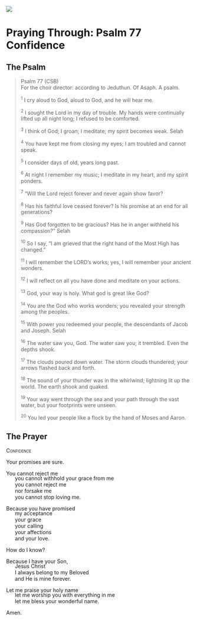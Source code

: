 <img class="intro-right" src="/images/art-paris-psalter.jpg">

<style>
  li {list-style-type: none;}
  p + ul {
    margin-top: -18px;
}
</style>

# Praying Through: Psalm 77 Confidence

## The Psalm

>Psalm 77 (CSB)  
><sup></sup> For the choir director: according to Jeduthun. Of Asaph. A psalm. 
>
><sup>1</sup> I cry aloud to God, aloud to God, and he will hear me. 
>
><sup>2</sup> I sought the Lord in my day of trouble. My hands were continually lifted up all night long; I refused to be comforted. 
>
><sup>3</sup> I think of God; I groan; I meditate; my spirit becomes weak. Selah 
>
><sup>4</sup> You have kept me from closing my eyes; I am troubled and cannot speak. 
>
><sup>5</sup> I consider days of old, years long past. 
>
><sup>6</sup> At night I remember my music; I meditate in my heart, and my spirit ponders. 
>
><sup>7</sup> “Will the Lord reject forever and never again show favor? 
>
><sup>8</sup> Has his faithful love ceased forever? Is his promise at an end for all generations? 
>
><sup>9</sup> Has God forgotten to be gracious? Has he in anger withheld his compassion?” Selah 
>
><sup>10</sup> So I say, “I am grieved that the right hand of the Most High has changed.” 
>
><sup>11</sup> I will remember the LORD’s works; yes, I will remember your ancient wonders. 
>
><sup>12</sup> I will reflect on all you have done and meditate on your actions. 
>
><sup>13</sup> God, your way is holy. What god is great like God? 
>
><sup>14</sup> You are the God who works wonders; you revealed your strength among the peoples. 
>
><sup>15</sup> With power you redeemed your people, the descendants of Jacob and Joseph. Selah 
>
><sup>16</sup> The water saw you, God. The water saw you; it trembled. Even the depths shook. 
>
><sup>17</sup> The clouds poured down water. The storm clouds thundered; your arrows flashed back and forth. 
>
><sup>18</sup> The sound of your thunder was in the whirlwind; lightning lit up the world. The earth shook and quaked. 
>
><sup>19</sup> Your way went through the sea and your path through the vast water, but your footprints were unseen. 
>
><sup>20</sup> You led your people like a flock by the hand of Moses and Aaron.

## The Prayer

<div style="font-variant: small-caps;">
Confidence
</div>

Your promises are sure.

You cannot reject me
* you cannot withhold your grace from me
* you cannot reject me
* nor forsake me
* you cannot stop loving me.

Because you have promised
* my acceptance
* your grace
* your calling
* your affections
* and your love.

How do I know?

Because I have your Son,
* Jesus Christ
* I always belong to my Beloved
* and He is mine forever.

Let me praise your holy name
* let me worship you with everything in me
* let me bless your wonderful name.

Amen.
